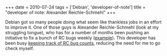 +++
date = 2010-07-24
tags = ['Debian', 'developer-of-note']
title = "developer of note: Alexander Reichle-Schmehl"
+++

Debian got so many people doing what seem like thankless jobs in an
effort to improve it. One of those guys is Alexander Reichle-Schmehl
(look at my struggling tongue), who has for a number of months been
pushing an initiative to fix a bunch of RC bugs weekly ([example]). This
developer has been busy [keeping track of RC bug counts], reducing the
need for me to go check myself.

  [example]: http://blog.schmehl.info/2010/07/22#rc-squashing-squeeze-1
  [keeping track of RC bug counts]: http://blog.schmehl.info/Debian/rc-stats
